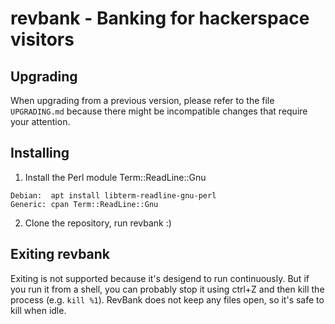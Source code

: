 # revbank - Banking for hackerspace visitors

## Upgrading

When upgrading from a previous version, please refer to the file `UPGRADING.md`
because there might be incompatible changes that require your attention.

## Installing

1. Install the Perl module Term::ReadLine::Gnu

```
Debian:  apt install libterm-readline-gnu-perl
Generic: cpan Term::ReadLine::Gnu
```

2. Clone the repository, run revbank :)

## Exiting revbank

Exiting is not supported because it's desigend to run continuously. But if you
run it from a shell, you can probably stop it using ctrl+Z and then kill the
process (e.g. `kill %1`). RevBank does not keep any files open, so it's safe
to kill when idle.
